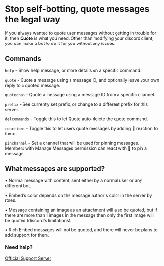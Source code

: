 # Stop self-botting, quote messages the legal way
If you always wanted to quote user messages without getting in trouble for it, then **Quote** is what you need.
Other than modifying your discord client, you can make a bot to do it for you without any issues.


## Commands
`help` - Show help message, or more details on a specific command.

`quote` - Quote a message using a message ID, and optionally leave your own reply to a quoted message.

`quotechan` - Quote a message using a message ID from a specific channel.

`prefix` - See currently set prefix, or change to a different prefix for this server.

`delcommands` - Toggle this to let Quote auto-delete the quote command.

`reactions` - Toggle this to let users quote messages by adding 💬 reaction to them.

`pinchannel` - Set a channel that will be used for pinning messages. Members with Manage Messages permission can react with 📌 to pin a message.


## What messages are supported?
• Normal message with content, sent either by a normal user or any different bot.

• Embed's color depends on the message author's color in the server by roles.

• Message containing an image as an attachment will also be quoted, but if there are more than 1 images in the message then only the first image will be quoted (discord's limitations).

• Rich Embed messages will not be quoted, and there will never be plans to add support for them.

### Need help?
[Official Support Server](https://discord.gg/sbySHxA)
